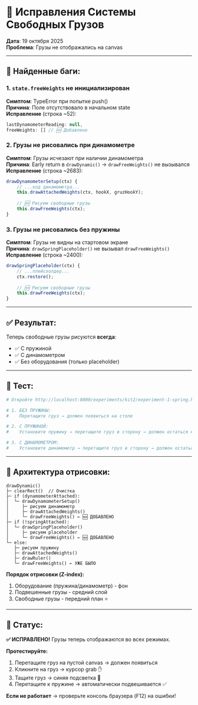 # 🔧 Исправления Системы Свободных Грузов

**Дата**: 19 октября 2025  
**Проблема**: Грузы не отображались на canvas

---

## 🐛 Найденные баги:

### 1. `state.freeWeights` не инициализирован
**Симптом**: TypeError при попытке push()  
**Причина**: Поле отсутствовало в начальном state  
**Исправление** (строка ~52):
```javascript
lastDynamometerReading: null,
freeWeights: [] // 🆕 Добавлено
```

### 2. Грузы не рисовались при динамометре
**Симптом**: Грузы исчезают при наличии динамометра  
**Причина**: Early return в `drawDynamic()` →  `drawFreeWeights()` не вызывался  
**Исправление** (строка ~2683):
```javascript
drawDynamometerSetup(ctx) {
    // ...код динамометра...
    this.drawAttachedWeights(ctx, hookX, gruzHookY);
    
    // 🆕 Рисуем свободные грузы
    this.drawFreeWeights(ctx);
}
```

### 3. Грузы не рисовались без пружины
**Симптом**: Грузы не видны на стартовом экране  
**Причина**: `drawSpringPlaceholder()` не вызывал `drawFreeWeights()`  
**Исправление** (строка ~2400):
```javascript
drawSpringPlaceholder(ctx) {
    // ...плейсхолдер...
    ctx.restore();
    
    // 🆕 Рисуем свободные грузы
    this.drawFreeWeights(ctx);
}
```

---

## ✅ Результат:

Теперь свободные грузы рисуются **всегда**:
- ✅ С пружиной
- ✅ С динамометром
- ✅ Без оборудования (только placeholder)

---

## 🧪 Тест:

```bash
# Откройте http://localhost:8000/experiments/kit2/experiment-1-spring.html

# 1. БЕЗ ПРУЖИНЫ:
#    Перетащите груз → должен появиться на столе

# 2. С ПРУЖИНОЙ:
#    Установите пружину → перетащите груз в сторону → должен остаться на столе

# 3. С ДИНАМОМЕТРОМ:
#    Установите динамометр → перетащите груз в сторону → должен остаться на столе
```

---

## 📝 Архитектура отрисовки:

```
drawDynamic()
├─ clearRect()  // Очистка
├─ if (dynamometerAttached):
│  └─ drawDynamometerSetup()
│     ├─ рисуем динамометр
│     ├─ drawAttachedWeights()
│     └─ drawFreeWeights() ← 🆕 ДОБАВЛЕНО
├─ if (!springAttached):
│  └─ drawSpringPlaceholder()
│     ├─ рисуем placeholder
│     └─ drawFreeWeights() ← 🆕 ДОБАВЛЕНО
└─ else:
   ├─ рисуем пружину
   ├─ drawAttachedWeights()
   ├─ drawRuler()
   └─ drawFreeWeights() ← УЖЕ БЫЛО
```

**Порядок отрисовки (Z-index):**
1. Оборудование (пружина/динамометр) - фон
2. Подвешенные грузы - средний слой
3. Свободные грузы - передний план ⭐

---

## 🚀 Статус:

**✅ ИСПРАВЛЕНО!** Грузы теперь отображаются во всех режимах.

**Протестируйте:**
1. Перетащите груз на пустой canvas → должен появиться
2. Кликните на груз → курсор grab ✋
3. Тащите груз → синяя подсветка 🔵
4. Перетащите к пружине → автоматически подвешивается ✅

**Если не работает** → проверьте консоль браузера (F12) на ошибки!

